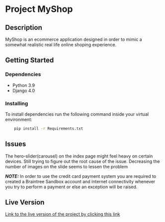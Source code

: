 # Project MyShop

## Description
MyShop is an ecommerce application designed in order to mimic a somewhat realistic real life online shoping experience.

## Getting Started

### Dependencies

* Python 3.9
* Django 4.0

### Installing
To install dependencies run the following command inside your virtual environment:

```bash
    pip install -r Requirements.txt
```

## Issues
The hero-slider(carousel) on the index page might feel heavy on certain devices. Still trying to figure out the root cause of the issue.
Decreasing the number of images on the slide seems to lessen the problem

**_NOTE:_**  In order to use the credit card payment system you are required to created a Braintree Sandbox account and internet connectivity whenever you try to perform a payment or else an exception will be raised.

## Live Version
[Link to the live version of the project by clicking this link](https://myshop101.pythonanywhere.com/)